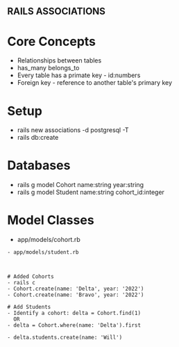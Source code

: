 ## RAILS ASSOCIATIONS

# Core Concepts
- Relationships between tables
- has_many belongs_to
- Every table has a primate key - id:numbers
- Foreign key - reference to another table's primary key

# Setup
- rails new associations -d postgresql -T
- rails db:create

# Databases
- rails g model Cohort name:string year:string
- rails g model Student name:string cohort_id:integer


# Model Classes
- app/models/cohort.rb

```
- app/models/student.rb



# Added Cohorts
- rails c
- Cohort.create(name: 'Delta', year: '2022')
- Cohort.create(name: 'Bravo', year: '2022')

# Add Students
- Identify a cohort: delta = Cohort.find(1)
  OR
- delta = Cohort.where(name: 'Delta').first

- delta.students.create(name: 'Will')
